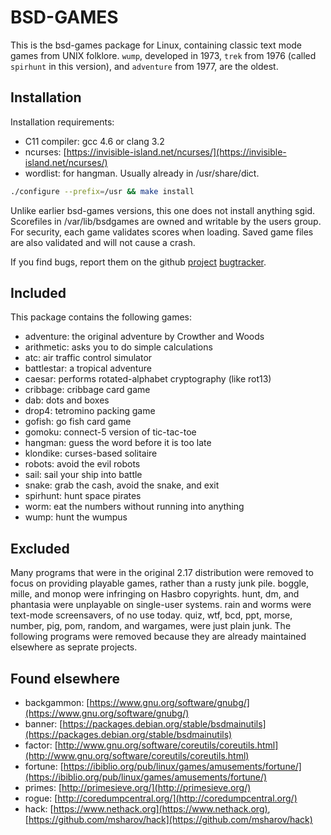 # BSD-GAMES

This is the bsd-games package for Linux, containing classic text mode
games from UNIX folklore. `wump`, developed in 1973, `trek` from
1976 (called `spirhunt` in this version), and `adventure` from 1977,
are the oldest.

## Installation

Installation requirements:
* C11 compiler:	gcc 4.6 or clang 3.2
* ncurses:	[https://invisible-island.net/ncurses/](https://invisible-island.net/ncurses/)
* wordlist:	for hangman. Usually already in /usr/share/dict.

```sh
./configure --prefix=/usr && make install
```

Unlike earlier bsd-games versions, this one does not install anything
sgid. Scorefiles in /var/lib/bsdgames are owned and writable by the
users group. For security, each game validates scores when loading.
Saved game files are also validated and will not cause a crash.

If you find bugs, report them on the github
[project](https://github.com/msharov/bsd-games)
[bugtracker](https://github.com/msharov/bsd-games/issues).

## Included

This package contains the following games:

* adventure:	the original adventure by Crowther and Woods
* arithmetic:	asks you to do simple calculations
* atc:		air traffic control simulator
* battlestar:	a tropical adventure
* caesar:	performs rotated-alphabet cryptography (like rot13)
* cribbage:	cribbage card game
* dab:		dots and boxes
* drop4:	tetromino packing game
* gofish:	go fish card game
* gomoku:	connect-5 version of tic-tac-toe
* hangman:	guess the word before it is too late
* klondike:	curses-based solitaire
* robots:	avoid the evil robots
* sail:		sail your ship into battle
* snake:	grab the cash, avoid the snake, and exit
* spirhunt:	hunt space pirates
* worm:		eat the numbers without running into anything
* wump:		hunt the wumpus

## Excluded

Many programs that were in the original 2.17 distribution were removed
to focus on providing playable games, rather than a rusty junk pile.
boggle, mille, and monop were infringing on Hasbro copyrights. hunt,
dm, and phantasia were unplayable on single-user systems. rain and
worms were text-mode screensavers, of no use today. quiz, wtf, bcd, ppt,
morse, number, pig, pom, random, and wargames, were just plain junk.
The following programs were removed because they are already maintained
elsewhere as seprate projects.

## Found elsewhere

* backgammon:	[https://www.gnu.org/software/gnubg/](https://www.gnu.org/software/gnubg/)
* banner:	[https://packages.debian.org/stable/bsdmainutils](https://packages.debian.org/stable/bsdmainutils)
* factor:	[http://www.gnu.org/software/coreutils/coreutils.html](http://www.gnu.org/software/coreutils/coreutils.html)
* fortune:	[https://ibiblio.org/pub/linux/games/amusements/fortune/](https://ibiblio.org/pub/linux/games/amusements/fortune/)
* primes:	[http://primesieve.org/](http://primesieve.org/)
* rogue:	[http://coredumpcentral.org/](http://coredumpcentral.org/)
* hack:		[https://www.nethack.org](https://www.nethack.org), [https://github.com/msharov/hack](https://github.com/msharov/hack)
